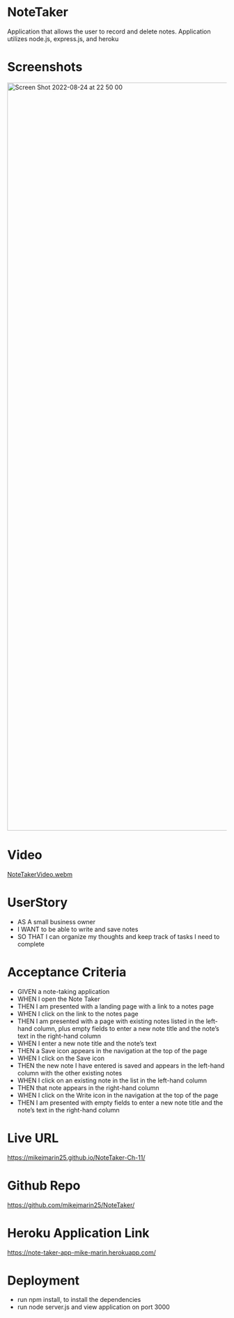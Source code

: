 # NoteTaker

Application that allows the user to record and delete notes. Application utilizes node.js, express.js, and heroku

# Screenshots

<img width="1717" alt="Screen Shot 2022-08-24 at 22 50 00" src="https://user-images.githubusercontent.com/105763252/186563432-8837b8fe-91a2-4f92-8e58-f29fe4811c61.png">

# Video
[NoteTakerVideo.webm](https://user-images.githubusercontent.com/105763252/186697507-e59f3ad4-4d5f-46c5-90ca-3fa8a5b3745e.webm)



# UserStory
- AS A small business owner
- I WANT to be able to write and save notes
- SO THAT I can organize my thoughts and keep track of tasks I need to complete

# Acceptance Criteria
- GIVEN a note-taking application
- WHEN I open the Note Taker
- THEN I am presented with a landing page with a link to a notes page
- WHEN I click on the link to the notes page
- THEN I am presented with a page with existing notes listed in the left-hand column, plus empty fields to enter a new note title and the note’s text in the right-hand column
- WHEN I enter a new note title and the note’s text
- THEN a Save icon appears in the navigation at the top of the page
- WHEN I click on the Save icon
- THEN the new note I have entered is saved and appears in the left-hand column with the other existing notes
- WHEN I click on an existing note in the list in the left-hand column
- THEN that note appears in the right-hand column
- WHEN I click on the Write icon in the navigation at the top of the page
- THEN I am presented with empty fields to enter a new note title and the note’s text in the right-hand column

# Live URL
 https://mikejmarin25.github.io/NoteTaker-Ch-11/
 
# Github Repo
https://github.com/mikejmarin25/NoteTaker/ 

# Heroku Application Link
https://note-taker-app-mike-marin.herokuapp.com/

# Deployment

- run npm install, to install the dependencies
- run node server.js and view application on port 3000


